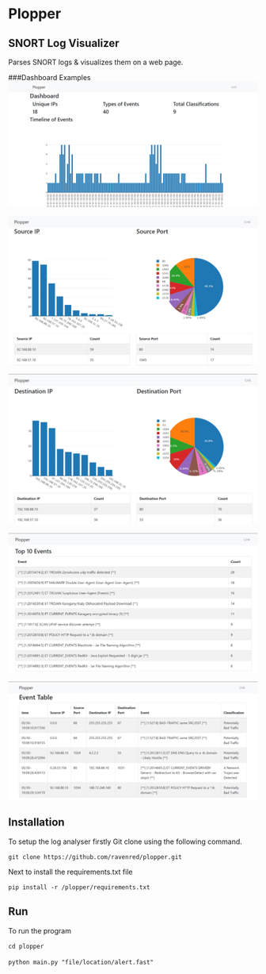 # Plopper

##  SNORT Log Visualizer 
Parses SNORT logs & visualizes them on a web page.

###Dashboard Examples
![alt text](https://github.com/ravenred/Plopper/blob/master/dash1.PNG)

![alt text](https://github.com/ravenred/Plopper/blob/master/dash2.PNG)

![alt text](https://github.com/ravenred/Plopper/blob/master/dash3.PNG)

![alt text](https://github.com/ravenred/Plopper/blob/master/dash4.PNG)

![alt text](https://github.com/ravenred/Plopper/blob/master/dash5.PNG)

## Installation
To setup the log analyser firstly Git clone using the following command.
```
git clone https://github.com/ravenred/plopper.git
```
Next to install the requirements.txt file 
```
pip install -r /plopper/requirements.txt
```

## Run
To run the program
```
cd plopper

python main.py "file/location/alert.fast"
``` 



